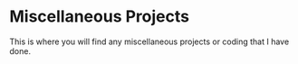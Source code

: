 # Miscellaneous Projects
This is where you will find any miscellaneous projects or coding that I have done.
